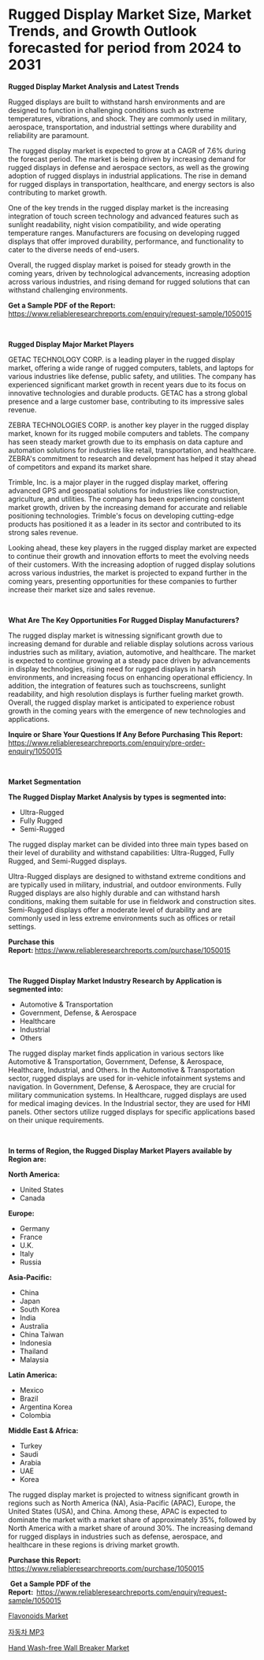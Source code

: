 <p><h1>Rugged Display Market Size, Market Trends, and Growth Outlook forecasted for period from 2024 to 2031</h1></p><p><strong>Rugged Display Market Analysis and Latest Trends</strong></p>
<p><p>Rugged displays are built to withstand harsh environments and are designed to function in challenging conditions such as extreme temperatures, vibrations, and shock. They are commonly used in military, aerospace, transportation, and industrial settings where durability and reliability are paramount.</p><p>The rugged display market is expected to grow at a CAGR of 7.6% during the forecast period. The market is being driven by increasing demand for rugged displays in defense and aerospace sectors, as well as the growing adoption of rugged displays in industrial applications. The rise in demand for rugged displays in transportation, healthcare, and energy sectors is also contributing to market growth.</p><p>One of the key trends in the rugged display market is the increasing integration of touch screen technology and advanced features such as sunlight readability, night vision compatibility, and wide operating temperature ranges. Manufacturers are focusing on developing rugged displays that offer improved durability, performance, and functionality to cater to the diverse needs of end-users.</p><p>Overall, the rugged display market is poised for steady growth in the coming years, driven by technological advancements, increasing adoption across various industries, and rising demand for rugged solutions that can withstand challenging environments.</p></p>
<p><strong>Get a Sample PDF of the Report:&nbsp;</strong> <a href="https://www.reliableresearchreports.com/enquiry/request-sample/1050015">https://www.reliableresearchreports.com/enquiry/request-sample/1050015</a></p>
<p>&nbsp;</p>
<p><strong>Rugged Display Major Market Players</strong></p>
<p><p>GETAC TECHNOLOGY CORP. is a leading player in the rugged display market, offering a wide range of rugged computers, tablets, and laptops for various industries like defense, public safety, and utilities. The company has experienced significant market growth in recent years due to its focus on innovative technologies and durable products. GETAC has a strong global presence and a large customer base, contributing to its impressive sales revenue.</p><p>ZEBRA TECHNOLOGIES CORP. is another key player in the rugged display market, known for its rugged mobile computers and tablets. The company has seen steady market growth due to its emphasis on data capture and automation solutions for industries like retail, transportation, and healthcare. ZEBRA's commitment to research and development has helped it stay ahead of competitors and expand its market share.</p><p>Trimble, Inc. is a major player in the rugged display market, offering advanced GPS and geospatial solutions for industries like construction, agriculture, and utilities. The company has been experiencing consistent market growth, driven by the increasing demand for accurate and reliable positioning technologies. Trimble's focus on developing cutting-edge products has positioned it as a leader in its sector and contributed to its strong sales revenue.</p><p>Looking ahead, these key players in the rugged display market are expected to continue their growth and innovation efforts to meet the evolving needs of their customers. With the increasing adoption of rugged display solutions across various industries, the market is projected to expand further in the coming years, presenting opportunities for these companies to further increase their market size and sales revenue.</p></p>
<p>&nbsp;</p>
<p><strong>What Are The Key Opportunities For Rugged Display Manufacturers?</strong></p>
<p><p>The rugged display market is witnessing significant growth due to increasing demand for durable and reliable display solutions across various industries such as military, aviation, automotive, and healthcare. The market is expected to continue growing at a steady pace driven by advancements in display technologies, rising need for rugged displays in harsh environments, and increasing focus on enhancing operational efficiency. In addition, the integration of features such as touchscreens, sunlight readability, and high resolution displays is further fueling market growth. Overall, the rugged display market is anticipated to experience robust growth in the coming years with the emergence of new technologies and applications.</p></p>
<p><strong>Inquire or Share Your Questions If Any Before Purchasing This Report:</strong> <a href="https://www.reliableresearchreports.com/enquiry/pre-order-enquiry/1050015">https://www.reliableresearchreports.com/enquiry/pre-order-enquiry/1050015</a></p>
<p>&nbsp;</p>
<p><strong>Market Segmentation</strong></p>
<p><strong>The Rugged Display Market Analysis by types is segmented into:</strong></p>
<p><ul><li>Ultra-Rugged</li><li>Fully Rugged</li><li>Semi-Rugged</li></ul></p>
<p><p>The rugged display market can be divided into three main types based on their level of durability and withstand capabilities: Ultra-Rugged, Fully Rugged, and Semi-Rugged displays. </p><p>Ultra-Rugged displays are designed to withstand extreme conditions and are typically used in military, industrial, and outdoor environments. Fully Rugged displays are also highly durable and can withstand harsh conditions, making them suitable for use in fieldwork and construction sites. Semi-Rugged displays offer a moderate level of durability and are commonly used in less extreme environments such as offices or retail settings.</p></p>
<p><strong>Purchase this Report:&nbsp;</strong><a href="https://www.reliableresearchreports.com/purchase/1050015">https://www.reliableresearchreports.com/purchase/1050015</a></p>
<p>&nbsp;</p>
<p><strong>The Rugged Display Market Industry Research by Application is segmented into:</strong></p>
<p><ul><li>Automotive & Transportation</li><li>Government, Defense, & Aerospace</li><li>Healthcare</li><li>Industrial</li><li>Others</li></ul></p>
<p><p>The rugged display market finds application in various sectors like Automotive & Transportation, Government, Defense, & Aerospace, Healthcare, Industrial, and Others. In the Automotive & Transportation sector, rugged displays are used for in-vehicle infotainment systems and navigation. In Government, Defense, & Aerospace, they are crucial for military communication systems. In Healthcare, rugged displays are used for medical imaging devices. In the Industrial sector, they are used for HMI panels. Other sectors utilize rugged displays for specific applications based on their unique requirements.</p></p>
<p>&nbsp;</p>
<p><strong>In terms of Region, the Rugged Display Market Players available by Region are:</strong></p>
<p>
    <p> <strong> North America: </strong>
        <ul>
            <li>United States</li>
            <li>Canada</li>
        </ul>
        </p> 
    <p> <strong> Europe: </strong>
        <ul>
            <li>Germany</li>
            <li>France</li>
            <li>U.K.</li>
            <li>Italy</li>
            <li>Russia</li>
        </ul>
        </p> 
    <p> <strong> Asia-Pacific: </strong>
        <ul>
            <li>China</li>
            <li>Japan</li>
            <li>South Korea</li>
            <li>India</li>
            <li>Australia</li>
            <li>China Taiwan</li>
            <li>Indonesia</li>
            <li>Thailand</li>
            <li>Malaysia</li>
        </ul>
        </p> 
    <p> <strong> Latin America: </strong>
        <ul>
            <li>Mexico</li>
            <li>Brazil</li>
            <li>Argentina Korea</li>
            <li>Colombia</li>
        </ul>
        </p> 
    <p> <strong> Middle East & Africa: </strong>
        <ul>
            <li>Turkey</li>
            <li>Saudi</li>
            <li>Arabia</li>
            <li>UAE</li>
            <li>Korea</li>
        </ul>
    </p>
    </p>
<p><p>The rugged display market is projected to witness significant growth in regions such as North America (NA), Asia-Pacific (APAC), Europe, the United States (USA), and China. Among these, APAC is expected to dominate the market with a market share of approximately 35%, followed by North America with a market share of around 30%. The increasing demand for rugged displays in industries such as defense, aerospace, and healthcare in these regions is driving market growth.</p></p>
<p><strong>Purchase this Report: </strong><a href="https://www.reliableresearchreports.com/purchase/1050015">https://www.reliableresearchreports.com/purchase/1050015</a></p>
<p>&nbsp;<strong>Get a Sample PDF of the Report:&nbsp;&nbsp;</strong><a href="https://www.reliableresearchreports.com/enquiry/request-sample/1050015">https://www.reliableresearchreports.com/enquiry/request-sample/1050015</a></p>
<p><strong></strong></p>
<p><p><a href="https://fuschia-pecorino-a6d.notion.site/Flavonoids-Market-Analysis-Examines-its-Scope-on-Growth-Opportunities-and-Forecasted-Trends-Spannin-2bdea6b3b104497dbc6885b94faa82ff">Flavonoids Market</a></p><p><a href="https://github.com/wallacBahrtyinger567686/Market-Research-Report-List-1/blob/main/59442898982.md">자동차 MP3</a></p><p><a href="https://github.com/suaretopek9/Market-Research-Report-List-2/blob/main/hand-wash-free-wall-breaker-market.md">Hand Wash-free Wall Breaker Market</a></p></p>